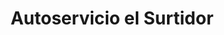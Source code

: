 ---
title: "Autoservicio el Surtidor"
url: /riohacha-la-guajira/autoservicio-el-surtidor/
shop: supermercado
---